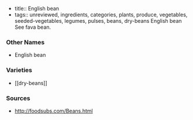 - title:: English bean
- tags:: unreviewed, ingredients, categories, plants, produce, vegetables, seeded-vegetables, legumes, pulses, beans, dry-beans
English bean See fava bean.

### Other Names

* English bean

### Varieties

* [[dry-beans]]

### Sources
* http://foodsubs.com/Beans.html
